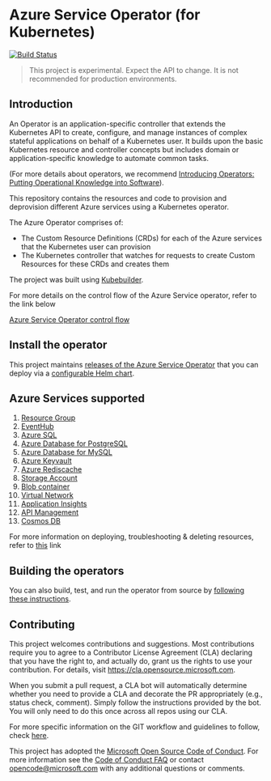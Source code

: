 # Azure Service Operator (for Kubernetes)

[![Build Status](https://dev.azure.com/azure/azure-service-operator/_apis/build/status/Azure.azure-service-operator?branchName=master)](https://dev.azure.com/azure/azure-service-operator/_build/latest?definitionId=36&branchName=master)

> This project is experimental. Expect the API to change. It is not recommended for production environments.

## Introduction

An Operator is an application-specific controller that extends the Kubernetes API to create, configure, and manage instances of complex stateful applications on behalf of a Kubernetes user. It builds upon the basic Kubernetes resource and controller concepts but includes domain or application-specific knowledge to automate common tasks.

(For more details about operators, we recommend [Introducing Operators: Putting Operational Knowledge into Software](https://coreos.com/blog/introducing-operators.html)).

This repository contains the resources and code to provision and deprovision different Azure services using a Kubernetes operator.

The Azure Operator comprises of:

- The Custom Resource Definitions (CRDs) for each of the Azure services that the Kubernetes user can provision
- The Kubernetes controller that watches for requests to create Custom Resources for these CRDs and creates them

The project was built using [Kubebuilder](https://book.kubebuilder.io/).

For more details on the control flow of the Azure Service operator, refer to the link below

[Azure Service Operator control flow](/docs/controlflow.md)

## Install the operator

This project maintains [releases of the Azure Service Operator](https://github.com/Azure/azure-service-operator/releases) that you can deploy via a [configurable Helm chart](./charts/azure-service-operator).

## Azure Services supported

1. [Resource Group](/docs/resourcegroup/resourcegroup.md)
2. [EventHub](/docs/eventhub/eventhub.md)
3. [Azure SQL](/docs/azuresql/azuresql.md)
4. [Azure Database for PostgreSQL](/docs/postgresql/postgresql.md)
5. [Azure Database for MySQL](/docs/mysql/mysql.md)
6. [Azure Keyvault](/docs/keyvault/keyvault.md)
7. [Azure Rediscache](/docs/rediscache/rediscache.md)
8. [Storage Account](/docs/storage/storageaccount.md)
9. [Blob container](/docs/storage/blobcontainer.md)
10. [Virtual Network](/docs/virtualnetwork/virtualnetwork.md)
11. [Application Insights](/docs/appinsights/appinsights.md)
12. [API Management](/docs/apimgmt/apimgmt.md)
13. [Cosmos DB](/docs/cosmosdb/cosmosdb.md)

For more information on deploying, troubleshooting & deleting resources, refer to [this](/docs/customresource.md) link

## Building the operators

You can also build, test, and run the operator from source by [following these instructions](/docs/contents.md).

## Contributing

This project welcomes contributions and suggestions.  Most contributions require you to agree to a
Contributor License Agreement (CLA) declaring that you have the right to, and actually do, grant us
the rights to use your contribution. For details, visit https://cla.opensource.microsoft.com.

When you submit a pull request, a CLA bot will automatically determine whether you need to provide
a CLA and decorate the PR appropriately (e.g., status check, comment). Simply follow the instructions
provided by the bot. You will only need to do this once across all repos using our CLA.

For more specific information on the GIT workflow and guidelines to follow, check [here](docs/contributionguidelines.md).

This project has adopted the [Microsoft Open Source Code of Conduct](https://opensource.microsoft.com/codeofconduct/).
For more information see the [Code of Conduct FAQ](https://opensource.microsoft.com/codeofconduct/faq/) or
contact [opencode@microsoft.com](mailto:opencode@microsoft.com) with any additional questions or comments.
